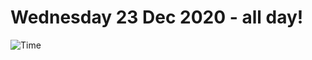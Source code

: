 # Wednesday 23 Dec 2020 - all day!
![Time](https://github.com/rich-ctm/today/workflows/Time/badge.svg)
